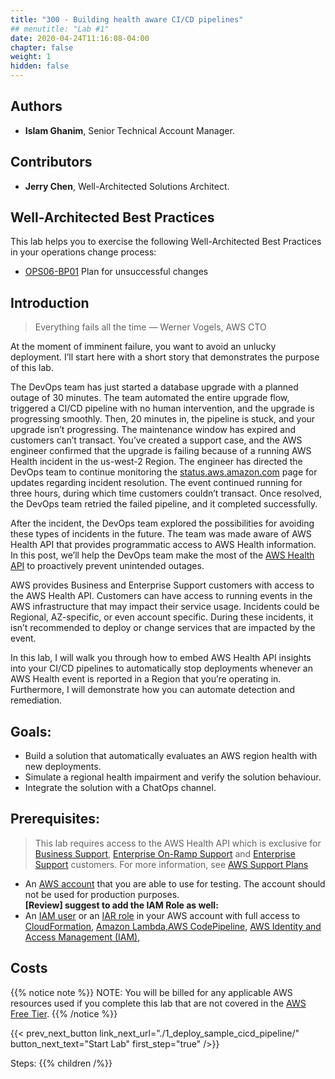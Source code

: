 ```yaml
---
title: "300 - Building health aware CI/CD pipelines"
## menutitle: "Lab #1"
date: 2020-04-24T11:16:08-04:00
chapter: false
weight: 1
hidden: false
---
```


## Authors
* **Islam Ghanim**, Senior Technical Account Manager.

## Contributors
* **Jerry Chen**, Well-Architected Solutions Architect.

## Well-Architected Best Practices
This lab helps you to exercise the following Well-Architected Best Practices in your operations change process:

* [OPS06-BP01](https://docs.aws.amazon.com/wellarchitected/latest/framework/ops_mit_deploy_risks_plan_for_unsucessful_changes.html) Plan for unsuccessful changes


## Introduction

> Everything fails all the time — Werner Vogels, AWS CTO

At the moment of imminent failure, you want to avoid an unlucky deployment. I’ll start here with a short story that demonstrates the purpose of this lab.

The DevOps team has just started a database upgrade with a planned outage of 30 minutes. The team automated the entire upgrade flow, triggered a CI/CD pipeline with no human intervention, and the upgrade is progressing smoothly. Then, 20 minutes in, the pipeline is stuck, and your upgrade isn’t progressing. The maintenance window has expired and customers can’t transact. You’ve created a support case, and the AWS engineer confirmed that the upgrade is failing because of a running AWS Health incident in the us-west-2 Region. The engineer has directed the DevOps team to continue monitoring the [status.aws.amazon.com](https://status.aws.amazon.com) page for updates regarding incident resolution. The event continued running for three hours, during which time customers couldn’t transact. Once resolved, the DevOps team retried the failed pipeline, and it completed successfully.

After the incident, the DevOps team explored the possibilities for avoiding these types of incidents in the future. The team was made aware of AWS Health API that provides programmatic access to AWS Health information. In this post, we’ll help the DevOps team make the most of the [AWS Health API](https://aws.amazon.com/health/) to proactively prevent unintended outages.

AWS provides Business and Enterprise Support customers with access to the AWS Health API. Customers can have access to running events in the AWS infrastructure that may impact their service usage. Incidents could be Regional, AZ-specific, or even account specific. During these incidents, it isn’t recommended to deploy or change services that are impacted by the event.

In this lab, I will walk you through how to embed AWS Health API insights into your CI/CD pipelines to automatically stop deployments whenever an AWS Health event is reported in a Region that you’re operating in. Furthermore, I will demonstrate how you can automate detection and remediation.

## Goals: 

* Build a solution that automatically evaluates an AWS region health with new deployments. 
* Simulate a regional health impairment and verify the solution behaviour. 
* Integrate the solution with a ChatOps channel. 


## Prerequisites:

> This lab requires access to the AWS Health API which is exclusive for [Business Support](https://aws.amazon.com/premiumsupport/plans/business/), [Enterprise On-Ramp Support](https://aws.amazon.com/premiumsupport/plans/enterprise-onramp/) and [Enterprise Support](https://aws.amazon.com/premiumsupport/plans/enterprise/) customers. For more information, see [AWS Support Plans](https://aws.amazon.com/premiumsupport/plans/)

* An [AWS account](https://portal.aws.amazon.com/gp/aws/developer/registration/index.html) that you are able to use for testing. The account should not be used for production purposes.  
**[Review] suggest to add the IAM Role as well:**
* An [IAM user](https://docs.aws.amazon.com/IAM/latest/UserGuide/id_users.html) or an [IAR role](https://docs.aws.amazon.com/IAM/latest/UserGuide/id_roles.html) in your AWS account with full access to [CloudFormation,](https://aws.amazon.com/cloudformation/) [Amazon Lambda,](https://aws.amazon.com/lambda/)[AWS CodePipeline,](https://aws.amazon.com/codepipeline/) [AWS Identity and Access Management (IAM),](https://aws.amazon.com/iam/) 

## Costs

{{% notice note %}}
NOTE: You will be billed for any applicable AWS resources used if you complete this lab that are not covered in the [AWS Free Tier](https://aws.amazon.com/free/).
{{% /notice %}}

{{< prev_next_button link_next_url="./1_deploy_sample_cicd_pipeline/" button_next_text="Start Lab" first_step="true" />}}

Steps:
{{% children  /%}}
